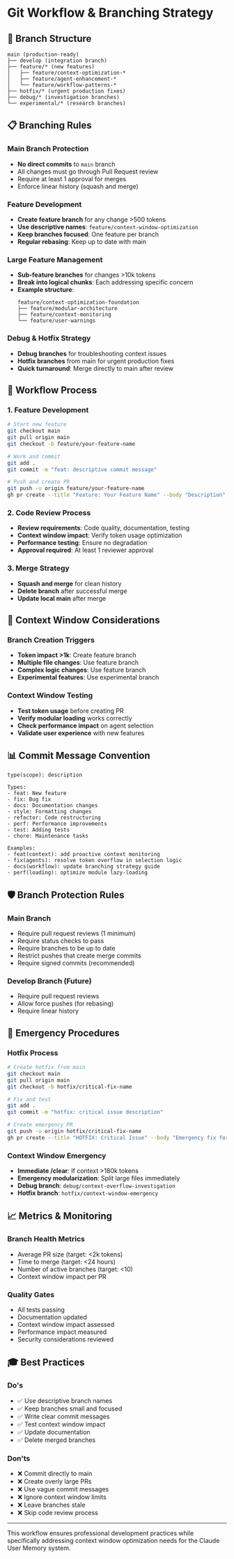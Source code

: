# Git Workflow & Branching Strategy

## 🌳 Branch Structure

```
main (production-ready)
├── develop (integration branch) 
├── feature/* (new features)
│   ├── feature/context-optimization-*
│   ├── feature/agent-enhancement-*
│   └── feature/workflow-patterns-*
├── hotfix/* (urgent production fixes)
├── debug/* (investigation branches)
└── experimental/* (research branches)
```

## 📋 Branching Rules

### Main Branch Protection
- **No direct commits** to `main` branch
- All changes must go through Pull Request review
- Require at least 1 approval for merges
- Enforce linear history (squash and merge)

### Feature Development
- **Create feature branch** for any change >500 tokens
- **Use descriptive names**: `feature/context-window-optimization`
- **Keep branches focused**: One feature per branch
- **Regular rebasing**: Keep up to date with main

### Large Feature Management
- **Sub-feature branches** for changes >10k tokens
- **Break into logical chunks**: Each addressing specific concern
- **Example structure**:
  ```
  feature/context-optimization-foundation
  ├── feature/modular-architecture
  ├── feature/context-monitoring  
  └── feature/user-warnings
  ```

### Debug & Hotfix Strategy
- **Debug branches** for troubleshooting context issues
- **Hotfix branches** from main for urgent production fixes
- **Quick turnaround**: Merge directly to main after review

## 🚀 Workflow Process

### 1. Feature Development
```bash
# Start new feature
git checkout main
git pull origin main
git checkout -b feature/your-feature-name

# Work and commit
git add .
git commit -m "feat: descriptive commit message"

# Push and create PR
git push -u origin feature/your-feature-name
gh pr create --title "Feature: Your Feature Name" --body "Description"
```

### 2. Code Review Process
- **Review requirements**: Code quality, documentation, testing
- **Context window impact**: Verify token usage optimization
- **Performance testing**: Ensure no degradation
- **Approval required**: At least 1 reviewer approval

### 3. Merge Strategy
- **Squash and merge** for clean history
- **Delete branch** after successful merge
- **Update local main** after merge

## 🎯 Context Window Considerations

### Branch Creation Triggers
- **Token impact >1k**: Create feature branch
- **Multiple file changes**: Use feature branch
- **Complex logic changes**: Use feature branch
- **Experimental features**: Use experimental branch

### Context Window Testing
- **Test token usage** before creating PR
- **Verify modular loading** works correctly
- **Check performance impact** on agent selection
- **Validate user experience** with new features

## 📊 Commit Message Convention

```
type(scope): description

Types:
- feat: New feature
- fix: Bug fix  
- docs: Documentation changes
- style: Formatting changes
- refactor: Code restructuring
- perf: Performance improvements
- test: Adding tests
- chore: Maintenance tasks

Examples:
- feat(context): add proactive context monitoring
- fix(agents): resolve token overflow in selection logic
- docs(workflow): update branching strategy guide
- perf(loading): optimize module lazy-loading
```

## 🛡️ Branch Protection Rules

### Main Branch
- Require pull request reviews (1 minimum)
- Require status checks to pass
- Require branches to be up to date
- Restrict pushes that create merge commits
- Require signed commits (recommended)

### Develop Branch (Future)
- Require pull request reviews
- Allow force pushes (for rebasing)
- Require linear history

## 🚨 Emergency Procedures

### Hotfix Process
```bash
# Create hotfix from main
git checkout main
git pull origin main
git checkout -b hotfix/critical-fix-name

# Fix and test
git add .
git commit -m "hotfix: critical issue description"

# Create emergency PR
git push -u origin hotfix/critical-fix-name
gh pr create --title "HOTFIX: Critical Issue" --body "Emergency fix for production"
```

### Context Window Emergency
- **Immediate /clear**: If context >180k tokens
- **Emergency modularization**: Split large files immediately
- **Debug branch**: `debug/context-overflow-investigation`
- **Hotfix branch**: `hotfix/context-window-emergency`

## 📈 Metrics & Monitoring

### Branch Health Metrics
- Average PR size (target: <2k tokens)
- Time to merge (target: <24 hours)
- Number of active branches (target: <10)
- Context window impact per PR

### Quality Gates
- All tests passing
- Documentation updated
- Context window impact assessed
- Performance impact measured
- Security considerations reviewed

## 🎓 Best Practices

### Do's
- ✅ Use descriptive branch names
- ✅ Keep branches small and focused
- ✅ Write clear commit messages
- ✅ Test context window impact
- ✅ Update documentation
- ✅ Delete merged branches

### Don'ts
- ❌ Commit directly to main
- ❌ Create overly large PRs
- ❌ Use vague commit messages
- ❌ Ignore context window limits
- ❌ Leave branches stale
- ❌ Skip code review process

---

This workflow ensures professional development practices while specifically addressing context window optimization needs for the Claude User Memory system.